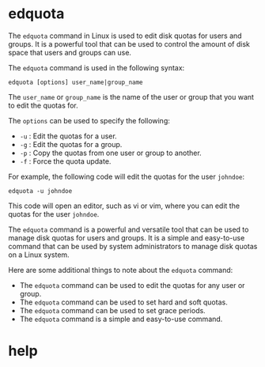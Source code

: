 # edquota

The `edquota` command in Linux is used to edit disk quotas for users and groups. It is a powerful tool that can be used to control the amount of disk space that users and groups can use.

The `edquota` command is used in the following syntax:

```
edquota [options] user_name|group_name
```

The `user_name` or `group_name` is the name of the user or group that you want to edit the quotas for.

The `options` can be used to specify the following:

* `-u` : Edit the quotas for a user.
* `-g` : Edit the quotas for a group.
* `-p` : Copy the quotas from one user or group to another.
* `-f` : Force the quota update.

For example, the following code will edit the quotas for the user `johndoe`:

```
edquota -u johndoe
```

This code will open an editor, such as vi or vim, where you can edit the quotas for the user `johndoe`.

The `edquota` command is a powerful and versatile tool that can be used to manage disk quotas for users and groups. It is a simple and easy-to-use command that can be used by system administrators to manage disk quotas on a Linux system.

Here are some additional things to note about the `edquota` command:

* The `edquota` command can be used to edit the quotas for any user or group.
* The `edquota` command can be used to set hard and soft quotas.
* The `edquota` command can be used to set grace periods.
* The `edquota` command is a simple and easy-to-use command.




# help 

```

```
